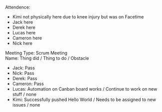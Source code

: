Attendence:
* Kimi not physically here due to knee injury but was on Facetime
* Jack here
* Derek here
* Lucas here
* Cameron here
* Nick here

Meeting Type: Scrum Meeting </br>
Name: Thing did / Thing to do / Obstacle
* Jack: Pass
* Nick: Pass
* Derek: Pass
* Cameron: Pass
* Lucas: Automation on Canban board works / Continue to work on new stuff / none
* Kimi: Successfully pushed Hello World / Needs to be assigned to new issues / none


